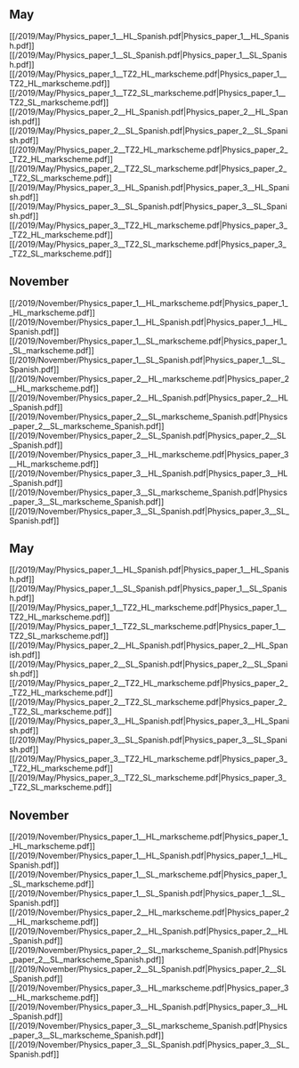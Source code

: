 
## May
[[/2019/May/Physics_paper_1__HL_Spanish.pdf|Physics_paper_1__HL_Spanish.pdf]]
[[/2019/May/Physics_paper_1__SL_Spanish.pdf|Physics_paper_1__SL_Spanish.pdf]]
[[/2019/May/Physics_paper_1__TZ2_HL_markscheme.pdf|Physics_paper_1__TZ2_HL_markscheme.pdf]]
[[/2019/May/Physics_paper_1__TZ2_SL_markscheme.pdf|Physics_paper_1__TZ2_SL_markscheme.pdf]]
[[/2019/May/Physics_paper_2__HL_Spanish.pdf|Physics_paper_2__HL_Spanish.pdf]]
[[/2019/May/Physics_paper_2__SL_Spanish.pdf|Physics_paper_2__SL_Spanish.pdf]]
[[/2019/May/Physics_paper_2__TZ2_HL_markscheme.pdf|Physics_paper_2__TZ2_HL_markscheme.pdf]]
[[/2019/May/Physics_paper_2__TZ2_SL_markscheme.pdf|Physics_paper_2__TZ2_SL_markscheme.pdf]]
[[/2019/May/Physics_paper_3__HL_Spanish.pdf|Physics_paper_3__HL_Spanish.pdf]]
[[/2019/May/Physics_paper_3__SL_Spanish.pdf|Physics_paper_3__SL_Spanish.pdf]]
[[/2019/May/Physics_paper_3__TZ2_HL_markscheme.pdf|Physics_paper_3__TZ2_HL_markscheme.pdf]]
[[/2019/May/Physics_paper_3__TZ2_SL_markscheme.pdf|Physics_paper_3__TZ2_SL_markscheme.pdf]]

## November
[[/2019/November/Physics_paper_1__HL_markscheme.pdf|Physics_paper_1__HL_markscheme.pdf]]
[[/2019/November/Physics_paper_1__HL_Spanish.pdf|Physics_paper_1__HL_Spanish.pdf]]
[[/2019/November/Physics_paper_1__SL_markscheme.pdf|Physics_paper_1__SL_markscheme.pdf]]
[[/2019/November/Physics_paper_1__SL_Spanish.pdf|Physics_paper_1__SL_Spanish.pdf]]
[[/2019/November/Physics_paper_2__HL_markscheme.pdf|Physics_paper_2__HL_markscheme.pdf]]
[[/2019/November/Physics_paper_2__HL_Spanish.pdf|Physics_paper_2__HL_Spanish.pdf]]
[[/2019/November/Physics_paper_2__SL_markscheme_Spanish.pdf|Physics_paper_2__SL_markscheme_Spanish.pdf]]
[[/2019/November/Physics_paper_2__SL_Spanish.pdf|Physics_paper_2__SL_Spanish.pdf]]
[[/2019/November/Physics_paper_3__HL_markscheme.pdf|Physics_paper_3__HL_markscheme.pdf]]
[[/2019/November/Physics_paper_3__HL_Spanish.pdf|Physics_paper_3__HL_Spanish.pdf]]
[[/2019/November/Physics_paper_3__SL_markscheme_Spanish.pdf|Physics_paper_3__SL_markscheme_Spanish.pdf]]
[[/2019/November/Physics_paper_3__SL_Spanish.pdf|Physics_paper_3__SL_Spanish.pdf]]

## May
[[/2019/May/Physics_paper_1__HL_Spanish.pdf|Physics_paper_1__HL_Spanish.pdf]]
[[/2019/May/Physics_paper_1__SL_Spanish.pdf|Physics_paper_1__SL_Spanish.pdf]]
[[/2019/May/Physics_paper_1__TZ2_HL_markscheme.pdf|Physics_paper_1__TZ2_HL_markscheme.pdf]]
[[/2019/May/Physics_paper_1__TZ2_SL_markscheme.pdf|Physics_paper_1__TZ2_SL_markscheme.pdf]]
[[/2019/May/Physics_paper_2__HL_Spanish.pdf|Physics_paper_2__HL_Spanish.pdf]]
[[/2019/May/Physics_paper_2__SL_Spanish.pdf|Physics_paper_2__SL_Spanish.pdf]]
[[/2019/May/Physics_paper_2__TZ2_HL_markscheme.pdf|Physics_paper_2__TZ2_HL_markscheme.pdf]]
[[/2019/May/Physics_paper_2__TZ2_SL_markscheme.pdf|Physics_paper_2__TZ2_SL_markscheme.pdf]]
[[/2019/May/Physics_paper_3__HL_Spanish.pdf|Physics_paper_3__HL_Spanish.pdf]]
[[/2019/May/Physics_paper_3__SL_Spanish.pdf|Physics_paper_3__SL_Spanish.pdf]]
[[/2019/May/Physics_paper_3__TZ2_HL_markscheme.pdf|Physics_paper_3__TZ2_HL_markscheme.pdf]]
[[/2019/May/Physics_paper_3__TZ2_SL_markscheme.pdf|Physics_paper_3__TZ2_SL_markscheme.pdf]]

## November
[[/2019/November/Physics_paper_1__HL_markscheme.pdf|Physics_paper_1__HL_markscheme.pdf]]
[[/2019/November/Physics_paper_1__HL_Spanish.pdf|Physics_paper_1__HL_Spanish.pdf]]
[[/2019/November/Physics_paper_1__SL_markscheme.pdf|Physics_paper_1__SL_markscheme.pdf]]
[[/2019/November/Physics_paper_1__SL_Spanish.pdf|Physics_paper_1__SL_Spanish.pdf]]
[[/2019/November/Physics_paper_2__HL_markscheme.pdf|Physics_paper_2__HL_markscheme.pdf]]
[[/2019/November/Physics_paper_2__HL_Spanish.pdf|Physics_paper_2__HL_Spanish.pdf]]
[[/2019/November/Physics_paper_2__SL_markscheme_Spanish.pdf|Physics_paper_2__SL_markscheme_Spanish.pdf]]
[[/2019/November/Physics_paper_2__SL_Spanish.pdf|Physics_paper_2__SL_Spanish.pdf]]
[[/2019/November/Physics_paper_3__HL_markscheme.pdf|Physics_paper_3__HL_markscheme.pdf]]
[[/2019/November/Physics_paper_3__HL_Spanish.pdf|Physics_paper_3__HL_Spanish.pdf]]
[[/2019/November/Physics_paper_3__SL_markscheme_Spanish.pdf|Physics_paper_3__SL_markscheme_Spanish.pdf]]
[[/2019/November/Physics_paper_3__SL_Spanish.pdf|Physics_paper_3__SL_Spanish.pdf]]
